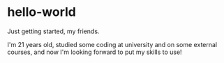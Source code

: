 # hello-world
Just getting started, my friends.

I'm 21 years old, studied some coding at university and on some external courses, and now I'm looking forward to put my skills to use!
